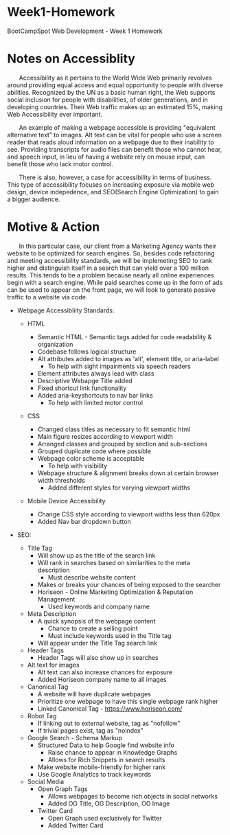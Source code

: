 # Week1-Homework
BootCampSpot Web Development - Week 1 Homework

# Notes on Accessiblity
&nbsp;&nbsp;&nbsp;&nbsp;&nbsp;&nbsp; Accessibility as it pertains to the World Wide Web
primarily revolves around providing equal access and equal opportunity to people with
diverse abilities. Recognized by the UN as a basic human right, the Web supports social
inclusion for people with disabilities, of older generations, and in developing countries.
Their Web traffic makes up an estimated 15%, making Web Accessibility ever important.

&nbsp;&nbsp;&nbsp;&nbsp;&nbsp;&nbsp; An example of making a webpage accessible is providing
"equivalent alternative text" to images. Alt text can be vital for people who use a screen
reader that reads aloud information on a webpage due to their inability to see. Providing
transcripts for audio files can benefit those who cannot hear, and speech input, in lieu
of having a website rely on mouse input, can benefit those who lack motor control.

&nbsp;&nbsp;&nbsp;&nbsp;&nbsp;&nbsp; There is also, however, a case for accessibility in terms
of business. This type of accessibility focuses on increasing exposure via mobile web
design, device indepedence, and SEO(Search Engine Optimization) to gain a bigger audience. 

# Motive & Action
&nbsp;&nbsp;&nbsp;&nbsp;&nbsp;&nbsp; In this particular case, our client from a Marketing
Agency wants their website to be optimized for search engines. So, besides code refactoring and
meeting accessibility standards, we will be implemeting SEO to rank higher and distinguish
itself in a search that can yield over a 100 million results. This tends to be a problem
because nearly all online experiences begin with a search engine. While paid searches
come up in the form of ads can be used to appear on the front page, we will look to generate
passive traffic to a website via code.

* Webpage Accessibliity Standards:
    - HTML
        - Semantic HTML - Semantic tags added for code readability & organization
        - Codebase follows logical structure
        - Alt attributes added to images as 'alt', element title, or aria-label
            - To help with sight impairments via speech readers
        - Element attributes always lead with class
        - Descriptive Webapge Title added
        - Fixed shortcut link functionality
        - Added aria-keyshortcuts to nav bar links
            - To help with limited motor control

    - CSS
        - Changed class titles as necessary to fit semantic html
        - Main figure resizes according to viewport width
        - Arranged classes and grouped by section and sub-sections
        - Grouped duplicate code where possible
        - Webpage color scheme is acceptable
            - To help with visibility
        - Webpage structure & alignment breaks down at certain browser width thresholds
            - Added different styles for varying viewport widths

    - Mobile Device Accessibility
        - Change CSS style according to viewport widths less than 620px
        - Added Nav bar dropdown button
    
* SEO:
    - Title Tag
        - Will show up as the title of the search link
        - Will rank in searches based on similarities to the meta description
            - Must describe website content
        - Makes or breaks your chances of being exposed to the searcher
        - Horiseon - Online Marketing Optimization & Reputation Management 
            - Used keywords and company name
    - Meta Description
        - A quick synopsis of the webpage content
            - Chance to create a selling point
            - Must include keywords used in the Title tag
        - Will appear under the Title Tag search link
    - Header Tags
        - Header Tags will also show up in searches
    - Alt text for images
        - Alt text can also increase chances for exposure
        - Added Horiseon company name to all images
    - Canonical Tag
        - A website will have duplicate webpages
        - Prioritize one webpage to have this single webpage rank higher
        - Linked Canonical Tag - https://www.horiseon.com/
    - Robot Tag
        - If linking out to external website, tag as "nofollow"
        - If trivial pages exist, tag as "noindex"
    - Google Search - Schema Markup
        - Structured Data to help Google find website info
            - Raise chance to appear in Knowledge Graphs
            - Allows for Rich Snippets in search results
        - Make website mobile-friendly for higher rank
        - Use Google Analytics to track keywords
    - Social Media
        - Open Graph Tags
            - Allows webpages to become rich objects in social networks
            - Added OG Title, OG Description, OG Image
        - Twitter Card
            - Open Graph used exclusively for Twitter
            - Added Twitter Card
